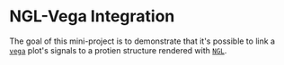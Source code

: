 # NGL-Vega Integration 

The goal of this mini-project is to demonstrate that it's possible to link a [`vega`](https://vega.github.io/) plot's signals to a protien structure rendered with [`NGL`](https://github.com/nglviewer/ngl).
